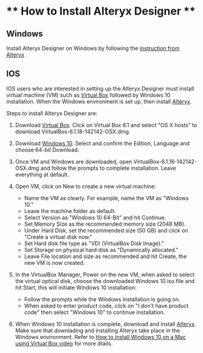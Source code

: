 # ** How to Install Alteryx Designer **

## Windows
Install Alteryx Designer on Windows by following the [instruction from Alteryx](https://help.alteryx.com/current/product-activation-and-licensing/download-and-install-product)

## IOS
IOS users who are interested in setting up the Alteryx Designer must install virtual machine (VM) such as [Virtual Box](https://www.virtualbox.org) followed by Windows 10 installation.  When the Windows environment is set up, then install [Alteryx](https://help.alteryx.com/current/product-activation-and-licensing/download-and-install-product).  

Steps to install Alteryx Designer are: 

1. Download [Virtual Box](https://www.virtualbox.org).  Click on Virtual Box 6.1 and select "OS X hosts" to download VirtualBox-6.1.18-142142-OSX.dmg.

2. Download [Windows 10](https://www.microsoft.com/en-us/software-download/windows10ISO).  Select and confirm the Edition, Language and choose 64-bit Download. 

3. Once VM and Windows are downloaded, open VirtualBox-6.1.18-142142-OSX.dmg and follow the prompts to complete installation.  Leave everything at default.  

4. Open VM, click on New to create a new virtual machine:
   * Name the VM as clearly.  For example, name the VM as "Windows 10." 
   * Leave the machine folder as default.
   * Select Version as "Windows 10 64-Bit" and hit Continue.
   * Set Memory Size as the recommended memory size (2048 MB).
   * Under Hard Disk, set the recommended size (50 GB) and click on "Create a virtual disk now."
   * Set Hard disk file type as "VDI (VirtualBox Disk Image)."
   * Set Storage on physical hard disk as "Dynamically allocated." 
   * Leave File location and size as recommended and hit Create, the new VM is now created. 
   
5. In the VirtualBox Manager, Power on the new VM, when asked to select the virtual optical disk, choose the downloaded Windows 10 iso file and hit Start, this will initiate Windows 10 installation: 
   * Follow the prompts while the Windows installation is going on.
   * When asked to enter product code, click on "I don't have product code" then select "Windows 10" to continue installation.

6. When Windows 10 installation is complete, download and install [Alteryx](https://help.alteryx.com/current/product-activation-and-licensing/download-and-install-product).  Make sure that downlading and installing Alteryx take place in the Windows environment.  Refer to [How to install Windows 10 on a Mac using Virtual Box video](https://youtu.be/HEL9Uw3AR9s) for more dtails.  
 
